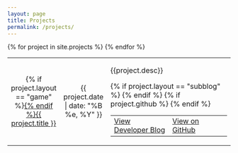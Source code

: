```yaml
---
layout: page
title: Projects
permalink: /projects/
---
```


<table style="width:100%">
	<tbody class="projects">
    {% for project in site.projects %}
      <tr class="post">
        <td align="center" style="width:20%"> {% if project.layout == "game" %}<a href="{{ site.baseurl }}/projects/{{ project.title }}">{% endif %}{{ project.title }}</a></td>
        <td align="center" style="width:20%" class="date">{{ project.date | date: "%B %e, %Y" }}</td>
        <td align="left" style="width:60%">
		  <p>{{project.desc}}</p>
		  <table style="width:100%">
		    <tr>
		      {% if project.layout == "subblog" %}
		        <td style="width:50%"><a href="{{ site.baseurl }}{{ project.url }}" class="read-more">View Developer Blog</a></td>
		      {% endif %}
		      {% if project.github %}
		        <td style="width:50%"><a href="{{project.github}}" class="read-more">View on GitHub</a></td>
		      {% endif %}
			</tr>
		  </table>
		</td>
      </tr>
    {% endfor %}
	</tbody>
</table>

<!-- 
      
        <div class="entry">
      	{{ post.excerpt }}
        </div>
      
        <a href="{{ site.baseurl }}{{ post.url }}" class="read-more">Blog</a>
-->
